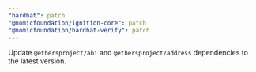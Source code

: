```yaml
---
"hardhat": patch
"@nomicfoundation/ignition-core": patch
"@nomicfoundation/hardhat-verify": patch
---
```


Update `@ethersproject/abi` and `@ethersproject/address` dependencies to the latest version.
